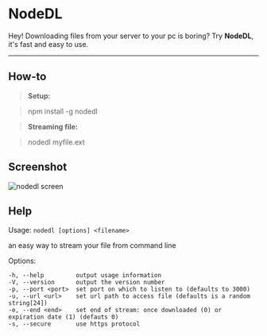 NodeDL
===================

Hey! Downloading files from your server to your pc is boring? Try **NodeDL**, it's fast and easy to use.

----------

How-to
-------------

> **Setup:**

> npm install -g nodedl

> **Streaming file:**

> nodedl myfile.ext

Screenshot
-------------

![nodedl screen](http://puu.sh/mCQFR/2b267599e3.jpg)

Help
-------------

  Usage: `nodedl [options] <filename>`

  an easy way to stream your file from command line

  Options:

    -h, --help         output usage information
    -V, --version      output the version number
    -p, --port <port>  set port on which to listen to (defaults to 3000)
    -u, --url <url>    set url path to access file (defaults is a random string[24])
    -e, --end <end>    set end of stream: once downloaded (0) or expiration date (1) (defauts 0)
    -s, --secure       use https protocol